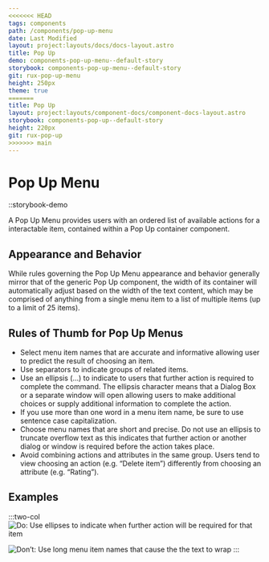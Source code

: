 ```yaml
---
<<<<<<< HEAD
tags: components
path: /components/pop-up-menu
date: Last Modified
layout: project:layouts/docs/docs-layout.astro
title: Pop Up
demo: components-pop-up-menu--default-story
storybook: components-pop-up-menu--default-story
git: rux-pop-up-menu
height: 250px
theme: true
=======
title: Pop Up
layout: project:layouts/component-docs/component-docs-layout.astro
storybook: components-pop-up--default-story
height: 220px
git: rux-pop-up
>>>>>>> main
---
```


# Pop Up Menu

::storybook-demo
 
A Pop Up Menu provides users with an ordered list of available actions for a interactable item, contained within a Pop Up container component.

## Appearance and Behavior

While rules governing the Pop Up Menu appearance and behavior generally mirror that of the generic Pop Up component, the width of its container will automatically adjust based on the width of the text content, which may be comprised of anything from a single menu item to a list of multiple items (up to a limit of 25 items).

## Rules of Thumb for Pop Up Menus

- Select menu item names that are accurate and informative allowing user to predict the result of choosing an item.
- Use separators to indicate groups of related items.
- Use an ellipsis (…) to indicate to users that further action is required to complete the command. The ellipsis character means that a Dialog Box or a separate window will open allowing users to make additional choices or supply additional information to complete the action.
- If you use more than one word in a menu item name, be sure to use sentence case capitalization.
- Choose menu names that are short and precise. Do not use an ellipsis to truncate overflow text as this indicates that further action or another dialog or window is required before the action takes place.
- Avoid combining actions and attributes in the same group. Users tend to view choosing an action (e.g. “Delete item”) differently from choosing an attribute (e.g. “Rating”).

## Examples
:::two-col
![Do: Use ellipses to indicate when further action will be required for that item](/img/components/popup-do-4.png "Do: Use ellipses to indicate when further action will be required for that item")

![Don’t: Use long menu item names that cause the the text to wrap](/img/components/popup-dont-4.png "Don't: Use long menu item names that cause the the text to wrap")
:::
